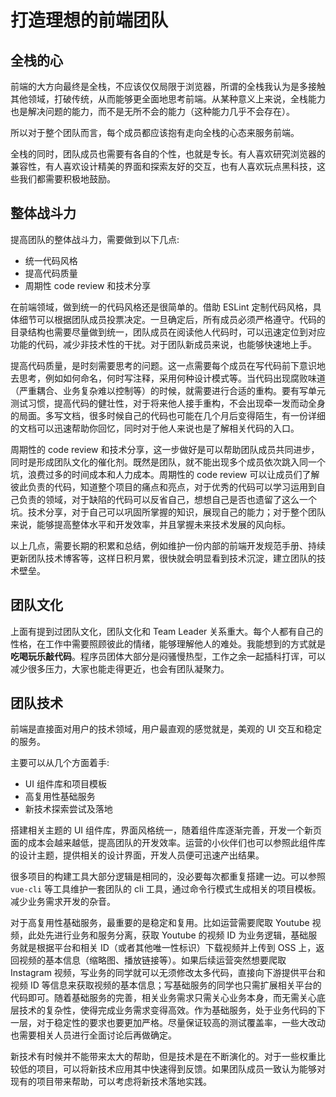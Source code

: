# 打造理想的前端团队

## 全栈的心

前端的大方向最终是全栈，不应该仅仅局限于浏览器，所谓的全栈我认为是多接触其他领域，打破传统，从而能够更全面地思考前端。从某种意义上来说，全栈能力也是解决问题的能力，而不是无所不会的能力（这种能力几乎不会存在）。

所以对于整个团队而言，每个成员都应该抱有走向全栈的心态来服务前端。

全栈的同时，团队成员也需要有各自的个性，也就是专长。有人喜欢研究浏览器的兼容性，有人喜欢设计精美的界面和探索友好的交互，也有人喜欢玩点黑科技，这些我们都需要积极地鼓励。

## 整体战斗力

提高团队的整体战斗力，需要做到以下几点:

- 统一代码风格
- 提高代码质量
- 周期性 code review 和技术分享

在前端领域，做到统一的代码风格还是很简单的。借助 ESLint 定制代码风格，具体细节可以根据团队成员投票决定。一旦确定后，所有成员必须严格遵守。代码的目录结构也需要尽量做到统一，团队成员在阅读他人代码时，可以迅速定位到对应功能的代码，减少非技术性的干扰。对于团队新成员来说，也能够快速地上手。

提高代码质量，是时刻需要思考的问题。这一点需要每个成员在写代码前下意识地去思考，例如如何命名，何时写注释，采用何种设计模式等。当代码出现腐败味道（严重耦合、业务复杂难以控制等）的时候，就需要进行合适的重构。要有写单元测试习惯，提高代码的健壮性，对于将来他人接手重构，不会出现牵一发而动全身的局面。多写文档，很多时候自己的代码也可能在几个月后变得陌生，有一份详细的文档可以迅速帮助你回忆，同时对于他人来说也是了解相关代码的入口。

周期性的 code review 和技术分享，这一步做好是可以帮助团队成员共同进步，同时是形成团队文化的催化剂。既然是团队，就不能出现多个成员依次跳入同一个坑，浪费过多的时间成本和人力成本。周期性的 code review 可以让成员们了解彼此负责的代码，知道整个项目的痛点和亮点，对于优秀的代码可以学习运用到自己负责的领域，对于缺陷的代码可以反省自己，想想自己是否也遗留了这么一个坑。技术分享，对于自己可以巩固所掌握的知识，展现自己的能力；对于整个团队来说，能够提高整体水平和开发效率，并且掌握未来技术发展的风向标。

以上几点，需要长期的积累和总结，例如维护一份内部的前端开发规范手册、持续更新团队技术博客等，这样日积月累，很快就会明显看到技术沉淀，建立团队的技术壁垒。

## 团队文化

上面有提到过团队文化，团队文化和 Team Leader 关系重大。每个人都有自己的性格，在工作中需要照顾彼此的情绪，能够理解他人的难处。我能想到的方式就是 **吃喝玩乐敲代码**。程序员团体大部分是闷骚慢热型，工作之余一起插科打诨，可以减少很多压力，大家也能走得更近，也会有团队凝聚力。

## 团队技术

前端是直接面对用户的技术领域，用户最直观的感觉就是，美观的 UI 交互和稳定的服务。

主要可以从几个方面着手:

- UI 组件库和项目模板
- 高复用性基础服务
- 新技术探索尝试及落地

搭建相关主题的 UI 组件库，界面风格统一，随着组件库逐渐完善，开发一个新页面的成本会越来越低，提高团队的开发效率。运营的小伙伴们也可以参照此组件库的设计主题，提供相关的设计界面，开发人员便可迅速产出结果。

很多项目的构建工具大部分逻辑是相同的，没必要每次都重复搭建一边。可以参照 `vue-cli` 等工具维护一套团队的 cli 工具，通过命令行模式生成相关的项目模板。减少业务需求开发的杂音。

对于高复用性基础服务，最重要的是稳定和复用。比如运营需要爬取 Youtube 视频，此处先进行业务和服务分离，获取 Youtube 的视频 ID 为业务逻辑，基础服务就是根据平台和相关 ID（或者其他唯一性标识）下载视频并上传到 OSS 上，返回视频的基本信息（缩略图、播放链接等）。如果后续运营突然想要爬取 Instagram 视频，写业务的同学就可以无须修改太多代码，直接向下游提供平台和视频 ID 等信息来获取视频的基本信息；写基础服务的同学也只需扩展相关平台的代码即可。随着基础服务的完善，相关业务需求只需关心业务本身，而无需关心底层技术的复杂性，使得完成业务需求变得高效。作为基础服务，处于业务代码的下一层，对于稳定性的要求也要更加严格。尽量保证较高的测试覆盖率，一些大改动也需要相关人员进行全面讨论后再做确定。

新技术有时候并不能带来太大的帮助，但是技术是在不断演化的。对于一些权重比较低的项目，可以将新技术应用其中快速得到反馈。如果团队成员一致认为能够对现有的项目带来帮助，可以考虑将新技术落地实践。
